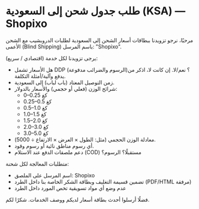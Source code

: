 # طلب جدول شحن إلى السعودية (KSA) — Shopixo

مرحبًا، نرجو تزويدنا ببطاقات أسعار الشحن إلى السعودية لطلبات الدروبشيب مع الشحن الأعمى (Blind Shipping) باسم المرسل: "Shopixo".

يرجى تزويدنا لكل خدمة (اقتصادي / سريع):
- هل الأسعار تشمل DDP (الرسوم والضرائب مدفوعة)؟ نعم/لا. إن كانت لا، اذكر من يدفع وآلية/أمثلة التكلفة.
- زمن التوصيل المعتاد (باب لباب) إلى السعودية.
- شرائح الوزن (فعلي أو حجمي) والأسعار بالدولار:
  - 0–0.25 كغ
  - 0.25–0.5 كغ
  - 0.5–1.0 كغ
  - 1.0–1.5 كغ
  - 1.5–2.0 كغ
  - 2.0–3.0 كغ
  - 3.0–5.0 كغ
- معادلة الوزن الحجمي (مثل: الطول × العرض × الارتفاع ÷ 5000).
- أي رسوم مناطق نائية أو رسوم وقود.
- دعم ملصقات الدفع عند الاستلام (COD) مستقبلًا؟ الرسوم؟

متطلبات المعالجة لكل شحنة:
- اسم المرسل على الملصق: Shopixo
- تضمين قسيمة التغليف وبطاقة الشكر الخاصة بنا داخل الطرد (PDF/HTML مرفقة)
- عدم وضع أي مواد تسويقية تخص المورد داخل الطرد

فضلًا أرسلوا أحدث بطاقة أسعار لديكم ووصف الخدمات. شكرًا لكم.
